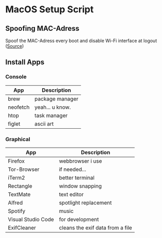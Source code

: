 # MacOS Setup Script
## Spoofing MAC-Adress
Spoof the MAC-Adress every boot and disable Wi-Fi interface at logout ([Source](https://sunknudsen.com/privacy-guides/how-to-spoof-mac-address-and-hostname-automatically-at-boot-on-macos))

## Install Apps
### Console
| App      | Description     |
| -------- | --------------- |
| brew     | package manager |
| neofetch | yeah... u know. |
| htop     | task manager    |
| figlet   | ascii art       |

### Graphical
| App                | Description                      |
| ------------------ | -------------------------------- |
| Firefox            | webbrowser i use                 |
| Tor-Browser        | if needed...                     |
| iTerm2             | better terminal                  |
| Rectangle          | window snapping                  |
| TextMate           | text editor                      |
| Alfred             | spotlight replacement            |
| Spotify            | music                            |
| Visual Studio Code | for development                  |
| ExifCleaner        | cleans the exif data from a file |
